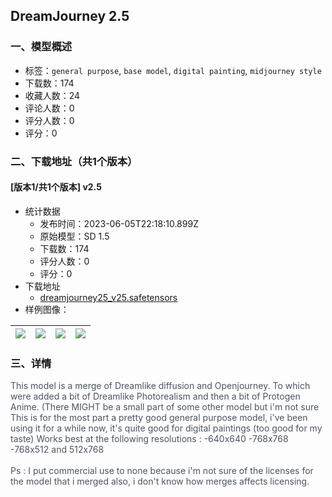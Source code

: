 ## DreamJourney 2.5
### 一、模型概述

- 标签：`general purpose`, `base model`, `digital painting`, `midjourney style`
- 下载数：174
- 收藏人数：24
- 评论人数：0
- 评分人数：0
- 评分：0

### 二、下载地址（共1个版本）

#### [版本1/共1个版本] v2.5

- 统计数据
  - 发布时间：2023-06-05T22:18:10.899Z
  - 原始模型：SD 1.5
  - 下载数：174
  - 评分人数：0
  - 评分：0
- 下载地址
  - [dreamjourney25_v25.safetensors](https://civitai.com/api/download/models/90014)
- 样例图像：

| <img src="https://image.civitai.com/xG1nkqKTMzGDvpLrqFT7WA/67adb74c-ede1-4c45-9003-da20c5d7ca26/width=450/1050761.jpeg" /> | <img src="https://image.civitai.com/xG1nkqKTMzGDvpLrqFT7WA/6a84dec8-2e1e-4f86-ab27-9b49f1fee47a/width=450/1043469.jpeg" /> | <img src="https://image.civitai.com/xG1nkqKTMzGDvpLrqFT7WA/5a69892a-d71c-4bd5-a2a2-5e5fea093aae/width=450/1050801.jpeg" /> | <img src="https://image.civitai.com/xG1nkqKTMzGDvpLrqFT7WA/1038af42-11f7-45ec-ab08-7707795b6ff7/width=450/1050833.jpeg" /> |
| ---- | ---- | ---- | ---- |


### 三、详情
<p><span style="color:rgb(75, 85, 99)">This model is a merge of Dreamlike diffusion and Openjourney. To which were added a bit of Dreamlike Photorealism and then a bit of Protogen Anime. (There MIGHT be a small part of some other model but i'm not sure This is for the most part a pretty good general purpose model, i've been using it for a while now, it's quite good for digital paintings (too good for my taste) Works best at the following resolutions : -640x640 -768x768 -768x512 and 512x768</span><br /><br /><span style="color:rgb(75, 85, 99)">Ps : I put commercial use to none because i'm not sure of the licenses for the model that i merged also, i don't know how merges affects licensing.</span></p>